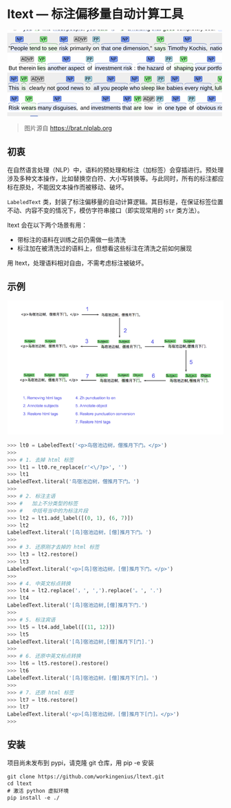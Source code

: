 # ltext — 标注偏移量自动计算工具

![annotation](./doc/annotation.png)

>  图片源自 https://brat.nlplab.org

## 初衷

在自然语言处理（NLP）中，语料的预处理和标注（加标签）会穿插进行。预处理涉及多种文本操作，比如替换空白符、大小写转换等。与此同时，所有的标注都应标在原处，不能因文本操作而被移动、破坏。

`LabeledText` 类，封装了标注偏移量的自动计算逻辑。其目标是，在保证标签位置不动、内容不变的情况下，模仿字符串接口（即实现常用的 `str` 类方法）。

ltext 会在以下两个场景有用：

+ 带标注的语料在训练之前仍需做一些清洗
+ 标注加在被清洗过的语料上，但想看这些标注在清洗之前如何展现

用 ltext，处理语料相对自由，不需考虑标注被破坏。

## 示例

![labeled text example](./doc/lt_example.png)

```python
>>> lt0 = LabeledText('<p>鸟宿池边树，僧推月下门。</p>')
>>>
>>> # 1. 去掉 html 标签
>>> lt1 = lt0.re_replace(r'<\/?p>', '')
>>> lt1
LabeledText.literal('鸟宿池边树，僧推月下门。')
>>>
>>> # 2. 标注主语
>>> #   加上不分类型的标签
>>> #   中括号当中的为标注片段
>>> lt2 = lt1.add_label([(0, 1), (6, 7)])
>>> lt2
LabeledText.literal('[鸟]宿池边树，[僧]推月下门。')
>>>
>>> # 3. 还原刚才去掉的 html 标签
>>> lt3 = lt2.restore()
>>> lt3
LabeledText.literal('<p>[鸟]宿池边树，[僧]推月下门。</p>')
>>>
>>> # 4. 中英文标点转换
>>> lt4 = lt2.replace('，', ',').replace('。', '.')
>>> lt4
LabeledText.literal('[鸟]宿池边树,[僧]推月下门.')
>>>
>>> # 5. 标注宾语
>>> lt5 = lt4.add_label([(11, 12)])
>>> lt5
LabeledText.literal('[鸟]宿池边树,[僧]推月下[门].')
>>>
>>> # 6. 还原中英文标点转换
>>> lt6 = lt5.restore().restore()
>>> lt6
LabeledText.literal('[鸟]宿池边树，[僧]推月下[门]。')
>>>
>>> # 7. 还原 html 标签
>>> lt7 = lt6.restore()
>>> lt7
LabeledText.literal('<p>[鸟]宿池边树，[僧]推月下[门]。</p>')
>>>
```

## 安装

项目尚未发布到 pypi，请克隆 git 仓库，用 pip -e 安装

```shell
git clone https://github.com/workingenius/ltext.git
cd ltext
# 激活 python 虚拟环境
pip install -e ./
```

